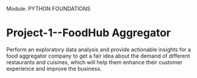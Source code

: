Module: PYTHON FOUNDATIONS

# Project-1--FoodHub Aggregator

Perform an exploratory data analysis and provide actionable insights for a food aggregator company to get a fair idea about the demand of different restaurants and cuisines, which will help them enhance their customer experience and improve the business.
